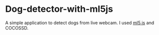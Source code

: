 # Dog-detector-with-ml5js

A simple application to detect dogs from live webcam.
I used [ml5.js](https://ml5js.org/) and COCOSSD.
